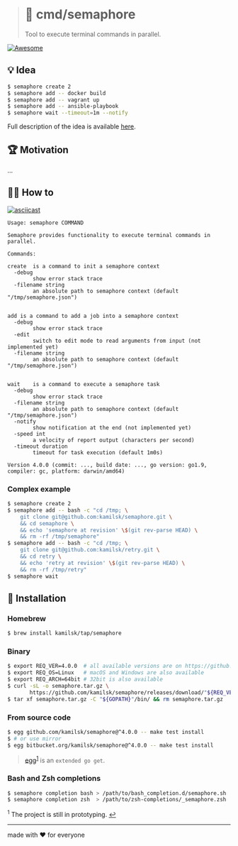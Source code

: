 > # 🚦 cmd/semaphore
>
> Tool to execute terminal commands in parallel.

[![Awesome][icon_awesome]][page_awesome]

## 💡 Idea

```bash
$ semaphore create 2
$ semaphore add -- docker build
$ semaphore add -- vagrant up
$ semaphore add -- ansible-playbook
$ semaphore wait --timeout=1m --notify
```

Full description of the idea is available
[here](https://www.notion.so/octolab/semaphore-7d5ebf715d0141d1a8fa045c7966be3b?r=0b753cbf767346f5a6fd51194829a2f3).

## 🏆 Motivation

...

## 🤼‍♂️ How to

[![asciicast](https://asciinema.org/a/135943.png)](https://asciinema.org/a/135943)

```
Usage: semaphore COMMAND

Semaphore provides functionality to execute terminal commands in parallel.

Commands:

create	is a command to init a semaphore context
  -debug
    	show error stack trace
  -filename string
    	an absolute path to semaphore context (default "/tmp/semaphore.json")


add	is a command to add a job into a semaphore context
  -debug
    	show error stack trace
  -edit
    	switch to edit mode to read arguments from input (not implemented yet)
  -filename string
    	an absolute path to semaphore context (default "/tmp/semaphore.json")


wait	is a command to execute a semaphore task
  -debug
    	show error stack trace
  -filename string
    	an absolute path to semaphore context (default "/tmp/semaphore.json")
  -notify
    	show notification at the end (not implemented yet)
  -speed int
    	a velocity of report output (characters per second)
  -timeout duration
    	timeout for task execution (default 1m0s)

Version 4.0.0 (commit: ..., build date: ..., go version: go1.9, compiler: gc, platform: darwin/amd64)
```

### Complex example

```bash
$ semaphore create 2
$ semaphore add -- bash -c "cd /tmp; \
    git clone git@github.com:kamilsk/semaphore.git \
    && cd semaphore \
    && echo 'semaphore at revision' \$(git rev-parse HEAD) \
    && rm -rf /tmp/semaphore"
$ semaphore add -- bash -c "cd /tmp; \
    git clone git@github.com:kamilsk/retry.git \
    && cd retry \
    && echo 'retry at revision' \$(git rev-parse HEAD) \
    && rm -rf /tmp/retry"
$ semaphore wait
```

## 🧩 Installation

### Homebrew

```bash
$ brew install kamilsk/tap/semaphore
```

### Binary

```bash
$ export REQ_VER=4.0.0  # all available versions are on https://github.com/kamilsk/semaphore/releases
$ export REQ_OS=Linux   # macOS and Windows are also available
$ export REQ_ARCH=64bit # 32bit is also available
$ curl -sL -o semaphore.tar.gz \
       https://github.com/kamilsk/semaphore/releases/download/"${REQ_VER}/semaphore_${REQ_VER}_${REQ_OS}-${REQ_ARCH}".tar.gz
$ tar xf semaphore.tar.gz -C "${GOPATH}"/bin/ && rm semaphore.tar.gz
```

### From source code

```bash
$ egg github.com/kamilsk/semaphore@^4.0.0 -- make test install
$ # or use mirror
$ egg bitbucket.org/kamilsk/semaphore@^4.0.0 -- make test install
```

> [egg][page_egg]<sup id="anchor-egg">[1](#egg)</sup> is an `extended go get`.

### Bash and Zsh completions

```bash
$ semaphore completion bash > /path/to/bash_completion.d/semaphore.sh
$ semaphore completion zsh  > /path/to/zsh-completions/_semaphore.zsh
```

<sup id="egg">1</sup> The project is still in prototyping. [↩](#anchor-egg)

---

made with ❤️ for everyone

[icon_awesome]:    https://cdn.rawgit.com/sindresorhus/awesome/d7305f38d29fed78fa85652e3a63e154dd8e8829/media/badge.svg
[icon_build]:      https://travis-ci.org/kamilsk/semaphore.cli.svg?branch=master

[page_awesome]:    https://github.com/avelino/awesome-go#goroutines
[page_build]:      https://travis-ci.org/kamilsk/semaphore.cli
[page_promo]:      https://github.com/kamilsk/semaphore.cli
[page_egg]:        https://github.com/kamilsk/egg
